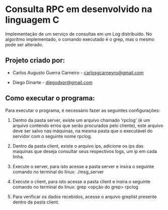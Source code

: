 # Consulta RPC em desenvolvido na linguagem C
Implementação de um serviço de consultas em um Log distribuído. No algoritmo implementado, o comando executado é o grep, mas o mesmo pode ser alterado.

## Projeto criado por:
  * Carlos Augusto Guerra Carneiro - carlosgcarneyro@gmail.com
  
  * Diego Dinarte - diegodxpr@gmail.com
  
  
  
## Como executar o programa:

Para executar o programa, é necessário fazer as seguintes configurações:

1. Dentro da pasta server, existe um arquivo chamado 'rpclog' (é um arquivo contendo erros que serão procurados pelo cliente), este arquivo deve ser salvo nas máquinas, na mesma pasta que o executável do servidor com o seguinte nome <nomedamaquina>rpclog.

2. Dentro da pasta client, existe o arquivo ips, adicione os ips das maquinas que deseja consultar seus respectivos logs, um ip em cada linha.

3. Execute o server, para isto acesse a pasta server e insira o seguinte comando no terminal do linux:
	./msg_server

4. Execute o client, para isto acesse a pasta client e insira o seguinte comando no terminal do linux:
	grep <opção do grep> <palavra a ser procurada no log> rpclog

5. Para verificar os dados recebidos, acesse o arquivo greplist presente dentro da pasta client.
